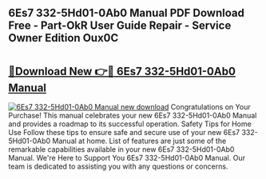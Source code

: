 ## 6Es7 332-5Hd01-0Ab0 Manual PDF Download Free - Part-OkR User Guide Repair - Service Owner Edition Oux0C

# <h2><a href="http://bc26840.oget.top/?id=6Es7+332-5Hd01-0Ab0+Manual">🔗Download New 👉🔴 6Es7 332-5Hd01-0Ab0 Manual</a></h2>

[![6Es7 332-5Hd01-0Ab0 Manual new download](https://i.imgur.com/5g1atiW.png)](http://bc26840.oget.top/?id=6Es7+332-5Hd01-0Ab0+Manual)
Congratulations on Your Purchase! This manual celebrates your new 6Es7 332-5Hd01-0Ab0 Manual and provides a roadmap to its successful operation. Safety Tips for Home Use Follow these tips to ensure safe and secure use of your new 6Es7 332-5Hd01-0Ab0 Manual at home. List of features are just some of the remarkable capabilities available in your new 6Es7 332-5Hd01-0Ab0 Manual. We're Here to Support You 6Es7 332-5Hd01-0Ab0 Manual. Our team is dedicated to assisting you with any questions or concerns.
